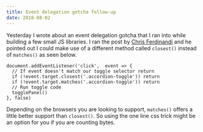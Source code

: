 ```yaml
---
title: Event delegation gotcha follow-up
date: 2018-08-02
---
```

Yesterday I wrote about an event delegation gotcha that I ran into while building a few small JS libraries. I ran the post by [Chris Ferdinandi](https://gomakethings.com/) and he pointed out I could make use of a different method called `closest()` instead of `matches()` as seen below.

```js/2/3
document.addEventListener('click',  event => {
  // If event doesn't match our toggle selector return
  if (!event.target.closest('.accordion-toggle')) return
  if (!event.target.matches('.accordion-toggle')) return
  // Run toggle code
  togglePanel()
}, false)
```

Depending on the browsers you are looking to support, `matches()` offers a little better support than `closest()`. So using the one line css trick might be an option for you if you are counting bytes.
